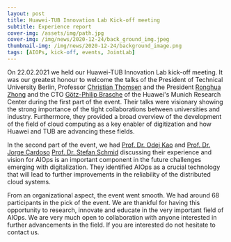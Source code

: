 ```yaml
---
layout: post
title: Huawei-TUB Innovation Lab Kick-off meeting
subtitle: Experience report
cover-img: /assets/img/path.jpg
cover-img: /img/news/2020-12-24/back_ground_img.jpeg
thumbnail-img: /img/news/2020-12-24/background_image.png
tags: [AIOPs, kick-off, events, JointLab]
---
```


On 22.02.2021 we held our Huawei-TUB Innovation Lab kick-off meeting.  It was our greatest honour to welcome the talks of the President of Technical University Berlin, Professor [Christian Thomsen](https://www.tu.berlin/en/about/organization/executive-board/president/#:~:text=Christian%20Thomsen%2C%20President%20of%20Technische%20Universit%C3%A4t%20Berlin) and the President [Ronghua Zhong](https://www.linkedin.com/in/ronghua-zhong-533b041a7/?originalSubdomain=de) and the CTO [Götz-Philip Brasche](https://www.linkedin.com/in/g%C3%B6tz-philip-brasche-7397b/?originalSubdomain=de) of the Huawei's Munich Research Center during the first part of the event.
Their talks were visionary showing the strong importance of the tight collaborations between universities and industry. Furthermore, they provided a broad overview of the development of the field of cloud computing as a key enabler of digitization and how Huawei and TUB are advancing these fields.

In the second part of the event, we had [Prof. Dr. Odej Kao](https://www.cit.tu-berlin.de/kao/) and [Prof. Dr. Jorge Cardoso](https://jorge-cardoso.github.io/) [Prof. Dr. Stefan Schmid](https://www.univie.ac.at/ct/stefan/) discussing their experience and vision for AIOps is an important component in the future challenges emerging with digitalization. They identified AIOps as a crucial technology that will lead to further improvements in the reliability of the distributed cloud systems.

From an organizational aspect, the event went smooth. We had around 68 participants in the pick of the event. We are thankful for having this opportunity to research, innovate and educate in the very important field of AIOps. We are very much open to collaboration with anyone interested in further advancements in the field. If you are interested do not hesitate to contact us.
